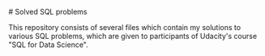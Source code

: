 # Solved SQL problems 

This repository consists of several files which contain my solutions to various SQL problems, which are given to participants of Udacity's course "SQL for Data Science".
